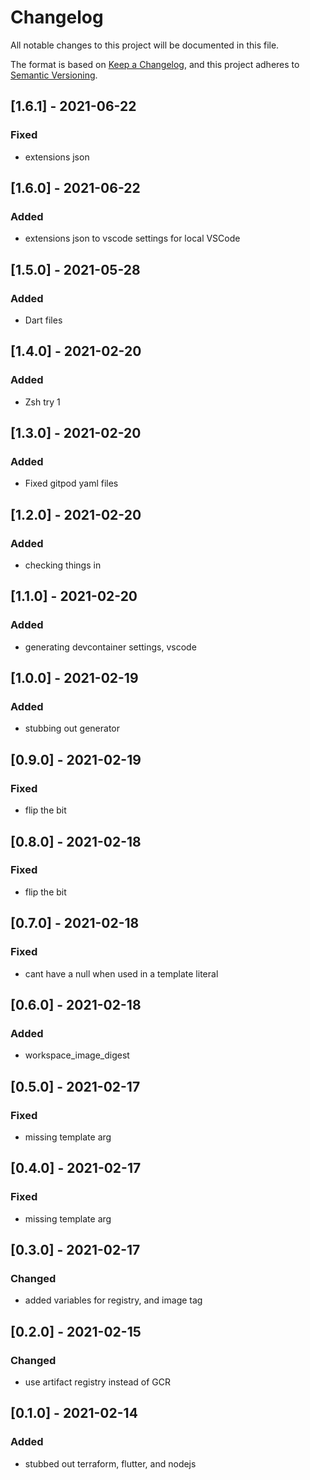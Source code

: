 # Changelog
All notable changes to this project will be documented in this file.

The format is based on [Keep a Changelog](https://keepachangelog.com/en/1.0.0/),
and this project adheres to [Semantic Versioning](https://semver.org/spec/v2.0.0.html).

## [1.6.1] - 2021-06-22
### Fixed
- extensions json 

## [1.6.0] - 2021-06-22
### Added
- extensions json to vscode settings for local VSCode

## [1.5.0] - 2021-05-28
### Added
- Dart files

## [1.4.0] - 2021-02-20
### Added
- Zsh try 1
## [1.3.0] - 2021-02-20
### Added
- Fixed gitpod yaml files

## [1.2.0] - 2021-02-20
### Added
- checking things in
## [1.1.0] - 2021-02-20
### Added
- generating devcontainer settings, vscode
## [1.0.0] - 2021-02-19
### Added
- stubbing out generator

## [0.9.0] - 2021-02-19
### Fixed
- flip the bit
## [0.8.0] - 2021-02-18
### Fixed
- flip the bit
## [0.7.0] - 2021-02-18
### Fixed
- cant have a null when used in a template literal
## [0.6.0] - 2021-02-18
### Added
- workspace_image_digest
## [0.5.0] - 2021-02-17
### Fixed
- missing template arg
## [0.4.0] - 2021-02-17
### Fixed
- missing template arg

## [0.3.0] - 2021-02-17
### Changed
- added variables for registry, and image tag

## [0.2.0] - 2021-02-15
### Changed
- use artifact registry instead of GCR


## [0.1.0] - 2021-02-14
### Added
- stubbed out terraform, flutter, and nodejs

